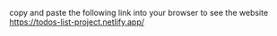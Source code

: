copy and paste the following link into your browser to see the website
https://todos-list-project.netlify.app/
